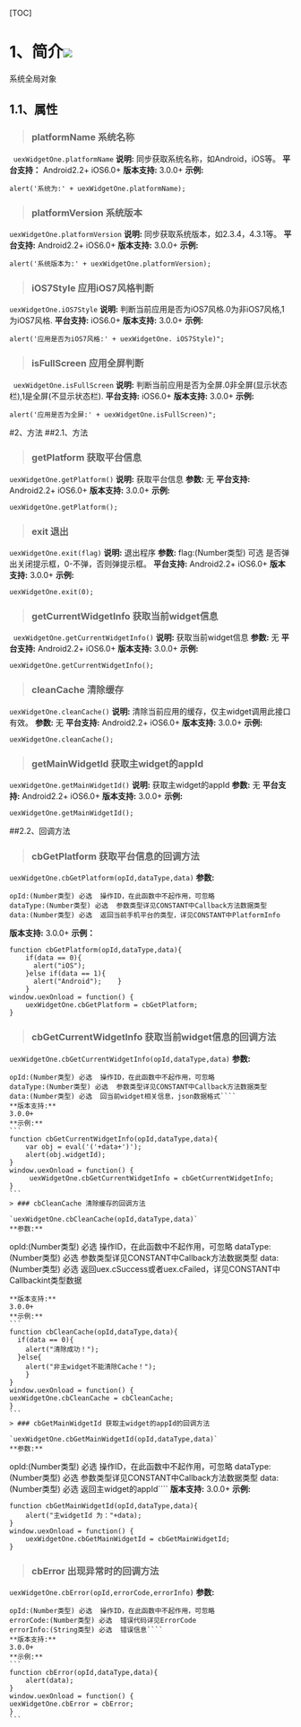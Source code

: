 ﻿[TOC]
# 1、简介[![](http://appcan-download.oss-cn-beijing.aliyuncs.com/%E5%85%AC%E6%B5%8B%2Fgf.png)]()
系统全局对象
## 1.1、属性  
> ### platformName 系统名称
 
` uexWidgetOne.platformName`
**说明:**
同步获取系统名称，如Android，iOS等。
**平台支持：**
Android2.2+
iOS6.0+
**版本支持:**
 3.0.0+
**示例:**

```
alert('系统为:' + uexWidgetOne.platformName);    
```

> ### platformVersion 系统版本
  
`uexWidgetOne.platformVersion`
**说明:**
同步获取系统版本，如2.3.4，4.3.1等。
**平台支持:**
Android2.2+
iOS6.0+
**版本支持:**
3.0.0+
**示例:**

```
alert('系统版本为:' + uexWidgetOne.platformVersion);
```
> ### iOS7Style 应用iOS7风格判断

`uexWidgetOne.iOS7Style`
**说明:**
判断当前应用是否为iOS7风格.0为非iOS7风格,1为iOS7风格.
**平台支持:**
 iOS6.0+
**版本支持:**
3.0.0+
**示例:**

```
alert('应用是否为iOS7风格:' + uexWidgetOne. iOS7Style)";
```
> ### isFullScreen 应用全屏判断

` uexWidgetOne.isFullScreen`
**说明:**
判断当前应用是否为全屏.0非全屏(显示状态栏),1是全屏(不显示状态栏).
**平台支持:**
iOS6.0+
**版本支持:**
3.0.0+
**示例:**

```
alert('应用是否为全屏:' + uexWidgetOne.isFullScreen)";
```
#2、方法
##2.1、方法


> ### getPlatform 获取平台信息
 
`uexWidgetOne.getPlatform()`
**说明:**
 获取平台信息
**参数:**
无
**平台支持:**
Android2.2+
iOS6.0+
**版本支持:**
3.0.0+
**示例:**

```
uexWidgetOne.getPlatform();
```
> ### exit 退出

`uexWidgetOne.exit(flag)`
**说明:**
退出程序
**参数:**
    flag:(Number类型) 可选  是否弹出关闭提示框，0-不弹，否则弹提示框。
**平台支持:**
Android2.2+
iOS6.0+
**版本支持:**
3.0.0+
**示例:**

```
uexWidgetOne.exit(0);
```
> ### getCurrentWidgetInfo 获取当前widget信息

` uexWidgetOne.getCurrentWidgetInfo()`
**说明:**
获取当前widget信息
**参数:**
无
**平台支持:**
Android2.2+
iOS6.0+
**版本支持:**
 3.0.0+
**示例:**

```
uexWidgetOne.getCurrentWidgetInfo();
```
> ### cleanCache 清除缓存

`uexWidgetOne.cleanCache()`
**说明:**
清除当前应用的缓存，仅主widget调用此接口有效。
**参数:**
 无
**平台支持:**
 Android2.2+
iOS6.0+
**版本支持:**
 3.0.0+
**示例:**

```
uexWidgetOne.cleanCache();
```
> ### getMainWidgetId 获取主widget的appId

`uexWidgetOne.getMainWidgetId()`
**说明:**
获取主widget的appId
**参数:**
无
**平台支持:**
Android2.2+
iOS6.0+
**版本支持:**
3.0.0+
**示例:**

```
uexWidgetOne.getMainWidgetId();
```
##2.2、回调方法
> ### cbGetPlatform 获取平台信息的回调方法

`uexWidgetOne.cbGetPlatform(opId,dataType,data)`
**参数:**
````
opId:(Number类型) 必选  操作ID，在此函数中不起作用，可忽略
dataType:(Number类型) 必选  参数类型详见CONSTANT中Callback方法数据类型
data:(Number类型) 必选  返回当前手机平台的类型，详见CONSTANT中PlatformInfo
````
**版本支持:**
3.0.0+
**示例：**
```
function cbGetPlatform(opId,dataType,data){
    if(data == 0){
      alert("iOS");
    }else if(data == 1){
      alert("Android");    }
    }
window.uexOnload = function() {
    uexWidgetOne.cbGetPlatform = cbGetPlatform;
}
```
> ### cbGetCurrentWidgetInfo 获取当前widget信息的回调方法

`uexWidgetOne.cbGetCurrentWidgetInfo(opId,dataType,data)`
**参数:**
````
opId:(Number类型) 必选  操作ID，在此函数中不起作用，可忽略
dataType:(Number类型) 必选  参数类型详见CONSTANT中Callback方法数据类型
data:(Number类型) 必选  回当前widget相关信息，json数据格式````
**版本支持:**
3.0.0+
**示例:**
```
function cbGetCurrentWidgetInfo(opId,dataType,data){
    var obj = eval('('+data+')');
    alert(obj.widgetId);
}
window.uexOnload = function() {
     uexWidgetOne.cbGetCurrentWidgetInfo = cbGetCurrentWidgetInfo;
}
```
> ### cbCleanCache 清除缓存的回调方法

`uexWidgetOne.cbCleanCache(opId,dataType,data)`
**参数:**
````
opId:(Number类型) 必选  操作ID，在此函数中不起作用，可忽略
dataType:(Number类型) 必选  参数类型详见CONSTANT中Callback方法数据类型
data:(Number类型) 必选  返回uex.cSuccess或者uex.cFailed，详见CONSTANT中Callbackint类型数据
````
**版本支持:**
3.0.0+
**示例:**
```
function cbCleanCache(opId,dataType,data){
  if(data == 0){
    alert("清除成功！");
  }else{
    alert("非主widget不能清除Cache！");
    }
}
window.uexOnload = function() {
uexWidgetOne.cbCleanCache = cbCleanCache;
}
```
> ### cbGetMainWidgetId 获取主widget的appId的回调方法

`uexWidgetOne.cbGetMainWidgetId(opId,dataType,data)`
**参数:**
````
opId:(Number类型) 必选  操作ID，在此函数中不起作用，可忽略
dataType:(Number类型) 必选  参数类型详见CONSTANT中Callback方法数据类型
data:(Number类型) 必选  返回主widget的appId````
**版本支持:**
3.0.0+
**示例:**
```
function cbGetMainWidgetId(opId,dataType,data){
    alert("主widgetId 为："+data);
}
window.uexOnload = function() {
    uexWidgetOne.cbGetMainWidgetId = cbGetMainWidgetId;
}
```
> ### cbError 出现异常时的回调方法

`uexWidgetOne.cbError(opId,errorCode,errorInfo)`
**参数:**
````
opId:(Number类型) 必选  操作ID，在此函数中不起作用，可忽略
errorCode:(Number类型) 必选  错误代码详见ErrorCode
errorInfo:(String类型) 必选  错误信息````
**版本支持:**
3.0.0+
**示例:**
```
function cbError(opId,dataType,data){
    alert(data);
}
window.uexOnload = function() {
uexWidgetOne.cbError = cbError;
}
```